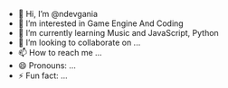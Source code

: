- 👋 Hi, I’m @ndevgania
- 👀 I’m interested in Game Engine And Coding 
- 🌱 I’m currently learning Music and JavaScript, Python
- 💞️ I’m looking to collaborate on ...
- 📫 How to reach me ...
- 😄 Pronouns: ...
- ⚡ Fun fact: ...

<!---
ndevgania/ndevgania is a ✨ special ✨ repository because its `README.md` (this file) appears on your GitHub profile.
You can click the Preview link to take a look at your changes.
--->
